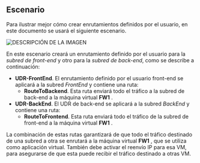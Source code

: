 ## <a name="scenario"></a>Escenario
Para ilustrar mejor cómo crear enrutamientos definidos por el usuario, en este documento se usará el siguiente escenario.

![DESCRIPCIÓN DE LA IMAGEN](./media/virtual-network-create-udr-scenario-include/figure1.png)

En este escenario creará un enrutamiento definido por el usuario para la *subred de front-end* y otro para la *subred de back-end*, como se describe a continuación: 

* **UDR-FrontEnd**. El enrutamiento definido por el usuario front-end se aplicará a la subred *FrontEnd* y contiene una ruta:    
  * **RouteToBackend**. Esta ruta enviará todo el tráfico a la subred de back-end a la máquina virtual **FW1** .
* **UDR-BackEnd**. El UDR de back-end se aplicará a la subred *BackEnd* y contiene una ruta:    
  * **RouteToFrontend**. Esta ruta enviará todo el tráfico de la subred de front-end a la máquina virtual **FW1** .

La combinación de estas rutas garantizará de que todo el tráfico destinado de una subred a otra se enrutará a la máquina virtual **FW1** , que se utiliza como aplicación virtual. También debe activar el reenvío IP para esa VM, para asegurarse de que esta puede recibir el tráfico destinado a otras VM.

